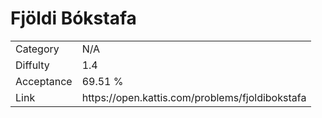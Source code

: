 # Fjöldi Bókstafa

<table>
    <tr>
        <td>Category</td>
        <td>N/A</td>
    </tr>
    <tr>
        <td>Diffulty</td>
        <td>1.4</td>
    </tr>
    <tr>
        <td>Acceptance</td>
        <td>69.51 %</td>
    </tr>
    <tr>
        <td>Link</td>
        <td>https://open.kattis.com/problems/fjoldibokstafa</td>
    </tr>
</table>